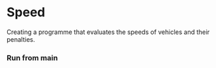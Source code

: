 # Speed
Creating a programme that evaluates the speeds of vehicles and their penalties.

### Run from main
